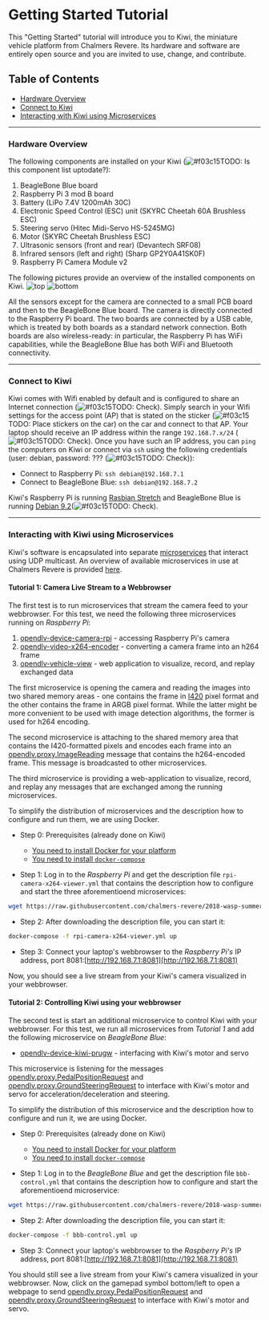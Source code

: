 # Getting Started Tutorial

This "Getting Started" tutorial will introduce you to Kiwi, the miniature vehicle platform from Chalmers Revere. Its hardware and software are entirely open source and you are invited to use, change, and contribute.

## Table of Contents
* [Hardware Overview](#hardware-overview)
* [Connect to Kiwi](#connect-to-kiwi)
* [Interacting with Kiwi using Microservices](#interacting-with-kiwi-using-microservices)

---

### Hardware Overview

The following components are installed on your Kiwi (![#f03c15](https://placehold.it/15/f03c15/000000?text=+)TODO: Is this component list uptodate?):

1. BeagleBone Blue board
2. Raspberry Pi 3 mod B board
3. Battery (LiPo 7.4V 1200mAh 30C)
4. Electronic Speed Control (ESC) unit (SKYRC Cheetah 60A Brushless ESC)
5. Steering servo (Hitec Midi-Servo HS-5245MG)
6. Motor (SKYRC Cheetah Brushless ESC)
7. Ultrasonic sensors (front and rear) (Devantech SRF08)
8. Infrared sensors (left and right) (Sharp GP2Y0A41SK0F)
9. Raspberry Pi Camera Module v2

The following pictures provide an overview of the installed components on Kiwi.
![top](https://github.com/chalmers-revere/2018-wasp-summer-school/raw/master/getting-started/images/front1.png)
![bottom](https://github.com/chalmers-revere/2018-wasp-summer-school/raw/master/getting-started/images/bottom.png)

All the sensors except for the camera are connected to a small PCB board and then to the BeagleBone Blue board. The camera is directly connected to the Raspberry Pi board. The two boards are connected by a USB cable, which is treated by both boards as a standard network connection. Both boards are also wireless-ready: in particular, the Raspberry Pi has WiFi capabilities, while the BeagleBone Blue has both WiFi and Bluetooth connectivity.

---

### Connect to Kiwi

Kiwi comes with Wifi enabled by default and is configured to share an Internet connection (![#f03c15](https://placehold.it/15/f03c15/000000?text=+)TODO: Check). Simply search in your Wifi settings for the access point (AP) that is stated on the sticker (![#f03c15](https://placehold.it/15/f03c15/000000?text=+)TODO: Place stickers on the car) on the car and connect to that AP. Your laptop should receive an IP address within the range `192.168.7.x/24` (![#f03c15](https://placehold.it/15/f03c15/000000?text=+)TODO: Check). Once you have such an IP address, you can `ping` the computers on Kiwi or connect via `ssh` using the following credentials (user: debian, password: ??? (![#f03c15](https://placehold.it/15/f03c15/000000?text=+)TODO: Check)):

* Connect to Raspberry Pi: `ssh debian@192.168.7.1`
* Connect to BeagleBone Blue: `ssh debian@192.168.7.2`

Kiwi's Raspberry Pi is running [Rasbian Stretch](https://www.raspberrypi.org/downloads/raspbian/) and BeagleBone Blue is running [Debian 9.2](https://debian.beagleboard.org/images/bone-debian-9.2-iot-armhf-2017-10-10-4gb.img.xz)(![#f03c15](https://placehold.it/15/f03c15/000000?text=+)TODO: Check).

---

### Interacting with Kiwi using Microservices

Kiwi's software is encapsulated into separate [microservices](https://en.wikipedia.org/wiki/Microservices) that interact using UDP multicast. An overview of available microservices in use at Chalmers Revere is provided [here](https://github.com/chalmers-revere/opendlv).

#### Tutorial 1: Camera Live Stream to a Webbrowser

The first test is to run microservices that stream the camera feed to your webbrowser. For this test, we need the following three microservices running on *Raspberry Pi*:

1. [opendlv-device-camera-rpi](https://github.com/chalmers-revere/opendlv-device-camera-rpi) - accessing Raspberry Pi's camera
2. [opendlv-video-x264-encoder](https://github.com/chalmers-revere/opendlv-video-x264-encoder) - converting a camera frame into an h264 frame
3. [opendlv-vehicle-view](https://github.com/chalmers-revere/opendlv-vehicle-view) - web application to visualize, record, and replay exchanged data

The first microservice is opening the camera and reading the images into two shared memory areas - one contains the frame in [I420](https://wiki.videolan.org/YUV/#I420) pixel format and the other contains the frame in ARGB pixel format. While the latter might be more convenient to be used with image detection algorithms, the former is used for h264 encoding.

The second microservice is attaching to the shared memory area that contains the I420-formatted pixels and encodes each frame into an [opendlv.proxy.ImageReading](https://github.com/chalmers-revere/opendlv.standard-message-set/blob/40f0cdb83632c3d122d2f35e028331494313330f/opendlv.odvd#L150-L155) message that contains the h264-encoded frame. This message is broadcasted to other microservices.

The third microservice is providing a web-application to visualize, record, and replay any messages that are exchanged among the running microservices.

To simplify the distribution of microservices and the description how to configure and run them, we are using Docker. 

* Step 0: Prerequisites (already done on Kiwi)
  * [You need to install Docker for your platform](https://docs.docker.com/install/linux/docker-ce/debian/#install-docker-ce)
  * [You need to install `docker-compose`](https://docs.docker.com/compose/install/#install-compose)

* Step 1: Log in to the *Raspberry Pi* and get the description file `rpi-camera-x264-viewer.yml` that contains the description how to configure and start the three aforementioend microservices:
```bash
wget https://raw.githubusercontent.com/chalmers-revere/2018-wasp-summer-school/master/getting-started/rpi-camera-x264-viewer.yml
```

* Step 2: After downloading the description file, you can start it:
```bash
docker-compose -f rpi-camera-x264-viewer.yml up
```

* Step 3: Connect your laptop's webbrowser to the *Raspberry Pi's* IP address, port 8081:[http://192.168.7.1:8081](http://192.168.7.1:8081)

Now, you should see a live stream from your Kiwi's camera visualized in your webbrowser.


#### Tutorial 2: Controlling Kiwi using your webbrowser

The second test is start an additional microservice to control Kiwi with your webbrowser. For this test, we run all microservices from *Tutorial 1* and add the following microservice on *BeagleBone Blue*:

* [opendlv-device-kiwi-prugw](https://github.com/chalmers-revere/opendlv-device-kiwi-prugw) - interfacing with Kiwi's motor and servo

This microservice is listening for the messages [opendlv.proxy.PedalPositionRequest](https://github.com/chalmers-revere/opendlv.standard-message-set/blob/fb11778810a37d76d45e83e52ea054dac2e2a350/opendlv.odvd#L208-L210) and [opendlv.proxy.GroundSteeringRequest](https://github.com/chalmers-revere/opendlv.standard-message-set/blob/fb11778810a37d76d45e83e52ea054dac2e2a350/opendlv.odvd#L216-L218) to interface with Kiwi's motor and servo for acceleration/deceleration and steering.

To simplify the distribution of this microservice and the description how to configure and run it, we are using Docker. 

* Step 0: Prerequisites (already done on Kiwi)
  * [You need to install Docker for your platform](https://docs.docker.com/install/linux/docker-ce/debian/#install-docker-ce)
  * [You need to install `docker-compose`](https://docs.docker.com/compose/install/#install-compose)

* Step 1: Log in to the *BeagleBone Blue* and get the description file `bbb-control.yml` that contains the description how to configure and start the aforementioend microservice:
```bash
wget https://raw.githubusercontent.com/chalmers-revere/2018-wasp-summer-school/master/getting-started/bbb-control.yml
```

* Step 2: After downloading the description file, you can start it:
```bash
docker-compose -f bbb-control.yml up
```

* Step 3: Connect your laptop's webbrowser to the *Raspberry Pi's* IP address, port 8081:[http://192.168.7.1:8081](http://192.168.7.1:8081)

You should still see a live stream from your Kiwi's camera visualized in your webbrowser. Now, click on the gamepad symbol bottom/left to open a webpage to send [opendlv.proxy.PedalPositionRequest](https://github.com/chalmers-revere/opendlv.standard-message-set/blob/fb11778810a37d76d45e83e52ea054dac2e2a350/opendlv.odvd#L208-L210) and [opendlv.proxy.GroundSteeringRequest](https://github.com/chalmers-revere/opendlv.standard-message-set/blob/fb11778810a37d76d45e83e52ea054dac2e2a350/opendlv.odvd#L216-L218) to interface with Kiwi's motor and servo.

